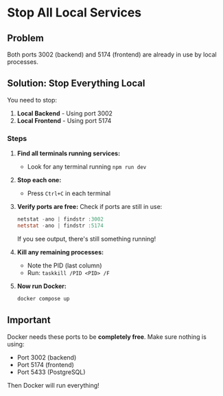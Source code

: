 # Stop All Local Services

## Problem

Both ports 3002 (backend) and 5174 (frontend) are already in use by local processes.

## Solution: Stop Everything Local

You need to stop:

1. **Local Backend** - Using port 3002
2. **Local Frontend** - Using port 5174

### Steps

1. **Find all terminals running services:**
   - Look for any terminal running `npm run dev`
2. **Stop each one:**

   - Press `Ctrl+C` in each terminal

3. **Verify ports are free:**
   Check if ports are still in use:

   ```powershell
   netstat -ano | findstr :3002
   netstat -ano | findstr :5174
   ```

   If you see output, there's still something running!

4. **Kill any remaining processes:**

   - Note the PID (last column)
   - Run: `taskkill /PID <PID> /F`

5. **Now run Docker:**
   ```bash
   docker compose up
   ```

## Important

Docker needs these ports to be **completely free**. Make sure nothing is using:

- Port 3002 (backend)
- Port 5174 (frontend)
- Port 5433 (PostgreSQL)

Then Docker will run everything!
